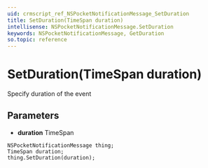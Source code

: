 ```yaml
---
uid: crmscript_ref_NSPocketNotificationMessage_SetDuration
title: SetDuration(TimeSpan duration)
intellisense: NSPocketNotificationMessage.SetDuration
keywords: NSPocketNotificationMessage, GetDuration
so.topic: reference
---
```


# SetDuration(TimeSpan duration)

Specify duration of the event

## Parameters

* **duration** TimeSpan

```crmscript
NSPocketNotificationMessage thing;
TimeSpan duration;
thing.SetDuration(duration);
```

